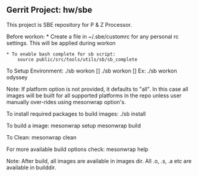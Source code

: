 Gerrit Project: hw/sbe
--------------------------
This project is SBE repository for P & Z Processor.

Before workon:
    * Create a file in ~/.sbe/customrc for any personal rc settings. This will be
    applied during workon

    * To enable bash complete for sb script:
        source public/src/tools/utils/sb/sb_complete

To Setup Environment:
./sb workon [<platform>]
./sb workon [<p11 metis p11_dft metis_dft odyssey all>]
Ex: ./sb workon odyssey

Note: If platform option is not provided, it defaults to "all".
      In this case all images will be built for all supported platforms in the
      repo unless user manually over-rides using mesonwrap option's.

To install required packages to build images:
./sb install

To build a image:
mesonwrap setup
mesonwrap build

To Clean:
mesonwrap clean

For more available build options check:
mesonwrap help

Note: After build, all images are available in images dir.
      All .o, .s, .a etc are available in builddir.

